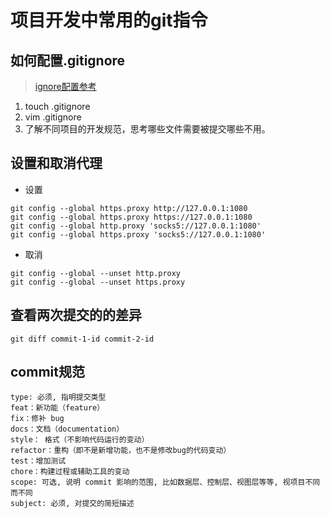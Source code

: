 # 项目开发中常用的git指令

## 如何配置.gitignore
>[ignore配置参考](https://zhuanlan.zhihu.com/p/52885189)
1. touch .gitignore
2. vim .gitignore
3. 了解不同项目的开发规范，思考哪些文件需要被提交哪些不用。

## 设置和取消代理
- 设置
```
git config --global https.proxy http://127.0.0.1:1080
git config --global https.proxy https://127.0.0.1:1080
git config --global http.proxy 'socks5://127.0.0.1:1080' 
git config --global https.proxy 'socks5://127.0.0.1:1080'
```
- 取消
```
git config --global --unset http.proxy
git config --global --unset https.proxy
```

## 查看两次提交的的差异
```
git diff commit-1-id commit-2-id
```

## commit规范
```
type: 必须, 指明提交类型
feat：新功能（feature）
fix：修补 bug
docs：文档（documentation）
style： 格式（不影响代码运行的变动）
refactor：重构（即不是新增功能，也不是修改bug的代码变动）
test：增加测试
chore：构建过程或辅助工具的变动
scope: 可选, 说明 commit 影响的范围, 比如数据层、控制层、视图层等等, 视项目不同而不同
subject: 必须, 对提交的简短描述
```
